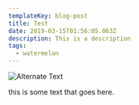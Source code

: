 ```yaml
---
templateKey: blog-post
title: Test
date: 2019-03-15T01:56:05.063Z
description: This is a description
tags:
  - watermelon
---
```

![Alternate Text](/images/watermelon.png "Title of Image")

this is some text that goes here.
